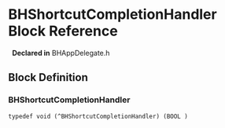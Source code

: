 # BHShortcutCompletionHandler Block Reference

&nbsp;&nbsp;**Declared in** BHAppDelegate.h  

<a title="Block Definition" name="instance_methods"></a>
## Block Definition
### BHShortcutCompletionHandler

<code>typedef void (^BHShortcutCompletionHandler) (BOOL )</code>

